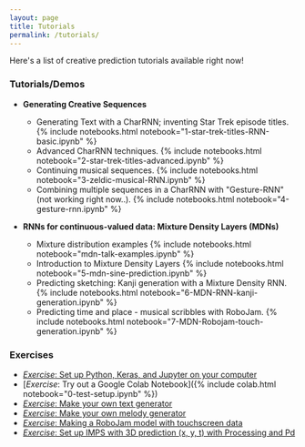 ```yaml
---
layout: page
title: Tutorials
permalink: /tutorials/
---
```


Here's a list of creative prediction tutorials available right now!

### Tutorials/Demos

- **Generating Creative Sequences**
    - Generating Text with a CharRNN; inventing Star Trek episode titles. {% include notebooks.html notebook="1-star-trek-titles-RNN-basic.ipynb" %}
    - Advanced CharRNN techniques. {% include notebooks.html notebook="2-star-trek-titles-advanced.ipynb" %}
    - Continuing musical sequences. {% include notebooks.html notebook="3-zeldic-musical-RNN.ipynb" %}
    - Combining multiple sequences in a CharRNN with "Gesture-RNN" (not working right now..). {% include notebooks.html notebook="4-gesture-rnn.ipynb" %}

- **RNNs for continuous-valued data: Mixture Density Layers (MDNs)**
    - Mixture distribution examples {% include notebooks.html notebook="mdn-talk-examples.ipynb" %}
    - Introduction to Mixture Density Layers  {% include notebooks.html notebook="5-mdn-sine-prediction.ipynb" %}
    - Predicting sketching: Kanji generation with a Mixture Density RNN. {% include notebooks.html notebook="6-MDN-RNN-kanji-generation.ipynb" %}
    - Predicting time and place - musical scribbles with RoboJam. {% include notebooks.html notebook="7-MDN-Robojam-touch-generation.ipynb" %}

### Exercises

- [_Exercise_: Set up Python, Keras, and Jupyter on your computer]({{site.baseurl}}/setup)
- [_Exercise_: Try out a Google Colab Notebook]({% include colab.html notebook="0-test-setup.ipynb" %})
- [_Exercise_: Make your own text generator]({{site.baseurl}}/hack/text/)
- [_Exercise_: Make your own melody generator]({{site.baseurl}}/hack/melody/)
- [_Exercise_: Making a RoboJam model with touchscreen data]({{site.baseurl}}/hack/robojam)
- [_Exercise_: Set up IMPS with 3D prediction (x, y, t) with Processing and Pd]({{site.baseurl}}/hack/imps-demo)


<!--

TODO:

- VAE (look at the doom VAE)
- GAN
- Transformer

-->
